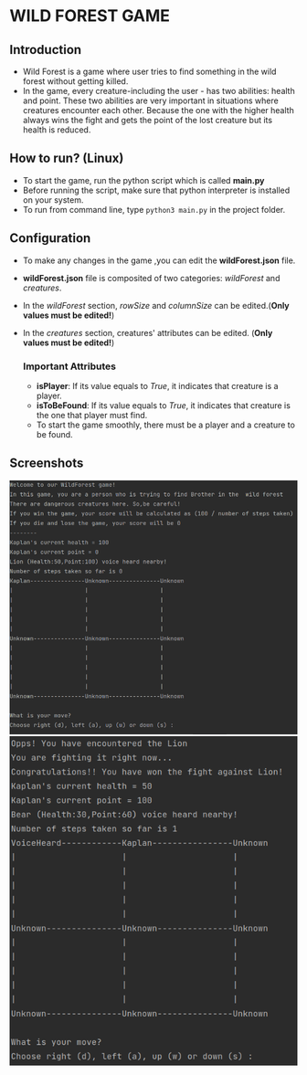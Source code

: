 #   WILD FOREST GAME

## Introduction 

- Wild Forest is a game where user tries to find  something  in the wild forest without getting killed.
- In the game, every creature-including the user - has two abilities: health and point. These two abilities 
are very important in situations where  creatures encounter each other. Because the one with the higher 
health always wins the fight and gets the point of the lost creature but  its health is reduced.

## How to run? (Linux)

- To start the game, run the python script which is called **main.py**
- Before running the script, make sure that python interpreter is installed on your system.
- To run from command line, type `python3 main.py` in the project folder.

## Configuration

- To make any changes in the game ,you can edit the **wildForest.json** file.
- **wildForest.json** file is composited of two categories: *wildForest* and *creatures*.
- In the *wildForest* section, *rowSize* and *columnSize* can be edited.(**Only values must be edited!**)
- In the *creatures* section, creatures' attributes can be edited. (**Only values must be edited!**)

  ### Important Attributes
  - **isPlayer**: If its value equals to *True*, it indicates that creature is a player.
  - **isToBeFound**: If its value equals to *True*, it indicates that creature is the one that player must find.
  - To start the game smoothly, there must be a  player and a creature to be found.

## Screenshots

![MenuScreen!](screenshots/MenuScreen.png)
![FightScreen!](screenshots/FightScreen.png)





